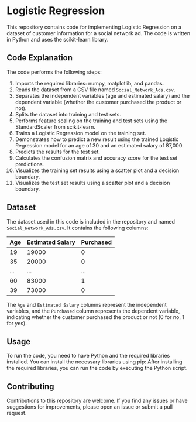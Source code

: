 # Logistic Regression

This repository contains code for implementing Logistic Regression on a dataset of customer information for a social network ad. The code is written in Python and uses the scikit-learn library.

## Code Explanation

The code performs the following steps:

1. Imports the required libraries: numpy, matplotlib, and pandas.
2. Reads the dataset from a CSV file named `Social_Network_Ads.csv`.
3. Separates the independent variables (age and estimated salary) and the dependent variable (whether the customer purchased the product or not).
4. Splits the dataset into training and test sets.
5. Performs feature scaling on the training and test sets using the StandardScaler from scikit-learn.
6. Trains a Logistic Regression model on the training set.
7. Demonstrates how to predict a new result using the trained Logistic Regression model for an age of 30 and an estimated salary of 87,000.
8. Predicts the results for the test set.
9. Calculates the confusion matrix and accuracy score for the test set predictions.
10. Visualizes the training set results using a scatter plot and a decision boundary.
11. Visualizes the test set results using a scatter plot and a decision boundary.

## Dataset

The dataset used in this code is included in the repository and named `Social_Network_Ads.csv`. It contains the following columns:

| Age | Estimated Salary | Purchased |
| --- | ----------------- | --------- |
| 19  | 19000            | 0         |
| 35  | 20000            | 0         |
| ...  | ...               | ...       |
| 60  | 83000            | 1         |
| 39  | 73000            | 0         |

The `Age` and `Estimated Salary` columns represent the independent variables, and the `Purchased` column represents the dependent variable, indicating whether the customer purchased the product or not (0 for no, 1 for yes).

## Usage

To run the code, you need to have Python and the required libraries installed. You can install the necessary libraries using pip:
After installing the required libraries, you can run the code by executing the Python script.

## Contributing

Contributions to this repository are welcome. If you find any issues or have suggestions for improvements, please open an issue or submit a pull request.
